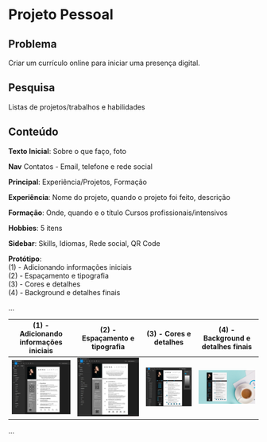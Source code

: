 # Projeto Pessoal

## Problema

Criar um currículo online para iniciar uma presença digital.

## Pesquisa

Listas de projetos/trabalhos e habilidades

## Conteúdo

**Texto Inicial**: 
Sobre o que faço, foto

**Nav**
Contatos - Email, telefone e rede social

**Principal**: 
Experiência/Projetos, Formação

**Experiência**: 
Nome do projeto, quando o projeto foi feito, descrição

**Formação**:
Onde, quando e o título 
Cursos profissionais/intensivos

**Hobbies**:
5 itens


**Sidebar**:
Skills, Idiomas, Rede social, QR Code

**Protótipo**:<br>
(1) - Adicionando informações iniciais<br>
(2) - Espaçamento e tipografia<br>
(3) - Cores e detalhes<br>
(4) - Background e detalhes finais<br>

...

| (1) - Adicionando informações iniciais              | (2) - Espaçamento e tipografia                      | (3) - Cores e detalhes                      | (4) - Background e detalhes finais                      |
| --------------------------------------------------- | --------------------------------------------------- | --------------------------------------------------- | --------------------------------------------------- |
| ![Adicionando informações iniciais](https://github.com/GuiDev45/UX-UI-Evolucao-e-Praticas/blob/master/Projeto%20Pessoal/print/print-conteudo-inicio.JPG) | ![Espaçamento e tipografia](https://github.com/GuiDev45/UX-UI-Evolucao-e-Praticas/blob/master/Projeto%20Pessoal/print/print-tipografia-e-espacamento.JPG) | ![Cores e detalhes](https://github.com/GuiDev45/UX-UI-Evolucao-e-Praticas/blob/master/Projeto%20Pessoal/print/print-cores-e-detalhes.JPG) | ![Background e detalhes finais](https://github.com/GuiDev45/UX-UI-Evolucao-e-Praticas/blob/master/Projeto%20Pessoal/print/projeto-pessoal-cv-final.png)

...
